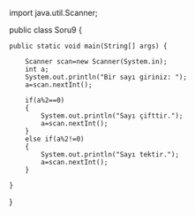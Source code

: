import java.util.Scanner;

public class Soru9 {

	public static void main(String[] args) {
		
		Scanner scan=new Scanner(System.in);
		int a;
		System.out.println("Bir sayı giriniz: ");
		a=scan.nextInt();
		
		if(a%2==0)
		{
			System.out.println("Sayı çifttir.");
			a=scan.nextInt();
		}
		else if(a%2!=0)
		{
			System.out.println("Sayı tektir.");
			a=scan.nextInt();
		}

	}

}
